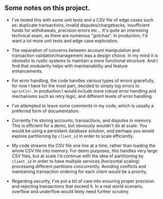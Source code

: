 ## Some notes on this project.

- I've tested this with some unit tests and a CSV file of edge cases such as: duplicate transactions, invalid disputes/chargebacks, insufficient funds for withdrawals, precision errors etc... It's quite an interesting technical exam, as there are numerous "gotchas". In production, I'd want a lot more unit tests and edge case exploration.

- The separation of concerns between account manipulation and transaction validation/management was a design choice. In my mind it is idiomatic to rustic systems to maintain a more functional structure. And I find that modularity helps with maintainability and feature enhancements.

- For error handling, the code handles various types of errors gracefully, for now I have for the most part, decided to simply log errors to `eprintln!`. In production I would include more robust error handling and mechanisms such as retry logic, and different levels of error handling.

- I've attempted to leave some comments in my code, which is usually a preferred form of documentation.

- Currently I'm storing accounts, transactions, and disputes in memory. This is efficient for a demo, but obviously wouldn't do at scale. You would be using a persistent database solution, and perhaps you would explore partitioning by `client_id` in order to scale efficiently.

- My code streams the CSV file one line at a time, rather than loading the whole CSV file into memory. For demo purposes, this handles very large CSV files, but at scale I'd continue with the idea of partitioning by `client_id` in order to have multiple services (horizontal scaling) processing different partitions concurrently. Avoiding conflicts and maintaining transaction ordering for each client would be a priority.

- Regarding security, I've put a bit of care into ensuring proper precision and rejecting transactions that exceed it. In a real world scenario, overflow and underflow would likely need further scrutiny.